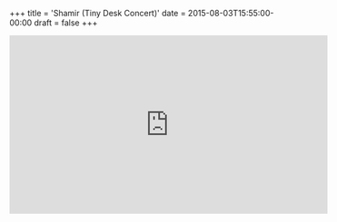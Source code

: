 +++
title = 'Shamir (Tiny Desk Concert)'
date = 2015-08-03T15:55:00-00:00
draft = false
+++

<iframe width="560" height="315" src="https://www.youtube.com/embed/2fIJPxCjlPk?si=Z3qKr9nah7N9aB5e" title="YouTube video player" frameborder="0" allow="accelerometer; autoplay; clipboard-write; encrypted-media; gyroscope; picture-in-picture; web-share" referrerpolicy="strict-origin-when-cross-origin" allowfullscreen></iframe>
